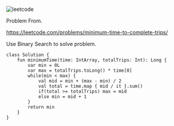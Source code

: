 ![leetcode](https://user-images.githubusercontent.com/77060863/223321099-52c98b73-40ef-443f-b2f5-29fed7f58bd8.PNG)

Problem From.

https://leetcode.com/problems/minimum-time-to-complete-trips/

Use Binary Search to solve problem.

```
class Solution {
    fun minimumTime(time: IntArray, totalTrips: Int): Long {
        var min = 0L
        var max = totalTrips.toLong() * time[0]
        while(min < max) {
            val mid = min + (max - min) / 2
            val total = time.map { mid / it }.sum()
            if(total >= totalTrips) max = mid
            else min = mid + 1
        }
        return min
    }
}
```
